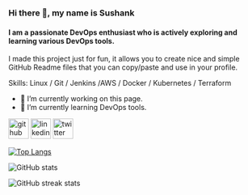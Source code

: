 <!--
**sushank3/sushank3** is a ✨ _special_ ✨ repository because its `README.md` (this file) appears on your GitHub profile.

Here are some ideas to get you started:

- 🔭 I’m currently working on ...
- 🌱 I’m currently learning ...
- 👯 I’m looking to collaborate on ...
- 🤔 I’m looking for help with ...
- 💬 Ask me about ...
- 📫 How to reach me: ...
- 😄 Pronouns: ...
- ⚡ Fun fact: ...
-->
### Hi there 👋, my name is Sushank 
#### I am a passionate DevOps enthusiast who is actively exploring and learning various DevOps tools.
I made this project just for fun, it allows you to create nice and simple GitHub Readme files that you can copy/paste and use in your profile.

Skills: Linux / Git / Jenkins /AWS / Docker / Kubernetes / Terraform

- 🔭 I’m currently working on this page. 
- 🌱 I’m currently learning DevOps tools. 


[<img src='https://cdn.jsdelivr.net/npm/simple-icons@3.0.1/icons/github.svg' alt='github' height='40'>](https://github.com/sushank3)  [<img src='https://cdn.jsdelivr.net/npm/simple-icons@3.0.1/icons/linkedin.svg' alt='linkedin' height='40'>](https://www.linkedin.com/in/sushank3/)  [<img src='https://cdn.jsdelivr.net/npm/simple-icons@3.0.1/icons/twitter.svg' alt='twitter' height='40'>](https://twitter.com/sushank_3)  

[![Top Langs](https://github-readme-stats.vercel.app/api/top-langs/?username=sushank3)](https://github.com/anuraghazra/github-readme-stats)

![GitHub stats](https://github-readme-stats.vercel.app/api?username=sushank3&show_icons=true)  

![GitHub streak stats](https://streak-stats.demolab.com/?user=sushank3)  

